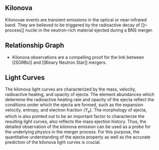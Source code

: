 ## Kilonova

Kilonovae events are transient emissions in the optical or near-infrared band. They are believed to be triggered by the radioactive decay of [[r-process]] nuclei in the neutron-rich material ejected during a BNS merger.

## Relationship Graph

- Kilonova observations are a compelling proof for the link between [[SGRBs]] and [[Binary Neutron Star]] mergers.

## Light Curves

The kilonova light curves are characterized by the mass, velocity, radioactive heating, and opacity of ejecta. The element abundances which determine the radioactive heating rate and opacity of the ejecta reflect the conditions under which the ejecta are formed, such as the expansion velocity, entropy, and electron fraction ($Y_{\mathrm{e}}$). The morphology of ejecta, which is also pointed out to be an important factor to characterize the resulting light curves, also reflects the mass ejection history. Thus, the detailed observation of the kilonova emission can be used as a probe for the underlying physics in the merger process. For this purpose, the quantitative understanding of the ejecta property as well as the accurate prediction of the kilonova light curves is crucial.
